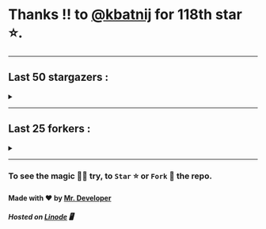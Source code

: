 # Thanks !! to [@kbatnij](https://github.com/kbatnij) for 118th star ⭐.
---

## Last 50 stargazers :
<details><summary></summary>

| No. | Profile Pic | Username | Star Number ⭐ |
| :---: | :---: | :---: | :---: |
| 1. | <img src='https://avatars.githubusercontent.com/u/16950801?v=4'> | [@kbatnij](https://github.com/kbatnij) | 118 |
| 2. | <img src='https://avatars.githubusercontent.com/u/100023533?v=4'> | [@omkar1003](https://github.com/omkar1003) | 117 |
| 3. | <img src='https://avatars.githubusercontent.com/u/46906497?v=4'> | [@rtgamingwdt](https://github.com/rtgamingwdt) | 116 |
| 4. | <img src='https://avatars.githubusercontent.com/u/140465301?v=4'> | [@Loganromo415](https://github.com/Loganromo415) | 115 |
| 5. | <img src='https://avatars.githubusercontent.com/u/149345650?v=4'> | [@jayhernandez666](https://github.com/jayhernandez666) | 114 |
| 6. | <img src='https://avatars.githubusercontent.com/u/73610922?v=4'> | [@mr-wh1tehat](https://github.com/mr-wh1tehat) | 113 |
| 7. | <img src='https://avatars.githubusercontent.com/u/48980248?v=4'> | [@hybridvamp](https://github.com/hybridvamp) | 112 |
| 8. | <img src='https://avatars.githubusercontent.com/u/43436876?v=4'> | [@caojen](https://github.com/caojen) | 111 |
| 9. | <img src='https://avatars.githubusercontent.com/u/127977316?v=4'> | [@ivan-developer-01](https://github.com/ivan-developer-01) | 110 |
| 10. | <img src='https://avatars.githubusercontent.com/u/5084395?v=4'> | [@tolkonepiu](https://github.com/tolkonepiu) | 109 |
| 11. | <img src='https://avatars.githubusercontent.com/u/63461297?v=4'> | [@prettylittlelies](https://github.com/prettylittlelies) | 108 |
| 12. | <img src='https://avatars.githubusercontent.com/u/69469791?v=4'> | [@taaigo](https://github.com/taaigo) | 107 |
| 13. | <img src='https://avatars.githubusercontent.com/u/93675484?v=4'> | [@Abdullah-coder2013](https://github.com/Abdullah-coder2013) | 106 |
| 14. | <img src='https://avatars.githubusercontent.com/u/90461959?v=4'> | [@realwenura](https://github.com/realwenura) | 105 |
| 15. | <img src='https://avatars.githubusercontent.com/u/86353526?v=4'> | [@KevinNitroG](https://github.com/KevinNitroG) | 104 |
| 16. | <img src='https://avatars.githubusercontent.com/u/117309484?v=4'> | [@gladsonchala](https://github.com/gladsonchala) | 103 |
| 17. | <img src='https://avatars.githubusercontent.com/u/94701539?v=4'> | [@DandyDrop](https://github.com/DandyDrop) | 102 |
| 18. | <img src='https://avatars.githubusercontent.com/u/2102878?v=4'> | [@pascal-hofmann](https://github.com/pascal-hofmann) | 101 |
| 19. | <img src='https://avatars.githubusercontent.com/u/73209315?v=4'> | [@saadman-galib](https://github.com/saadman-galib) | 100 |
| 20. | <img src='https://avatars.githubusercontent.com/u/238114?v=4'> | [@lucciano](https://github.com/lucciano) | 99 |
| 21. | <img src='https://avatars.githubusercontent.com/u/107202816?v=4'> | [@its-truce](https://github.com/its-truce) | 98 |
| 22. | <img src='https://avatars.githubusercontent.com/u/100820152?v=4'> | [@AzRyCb](https://github.com/AzRyCb) | 97 |
| 23. | <img src='https://avatars.githubusercontent.com/u/121786009?v=4'> | [@dequate](https://github.com/dequate) | 96 |
| 24. | <img src='https://avatars.githubusercontent.com/u/117648465?v=4'> | [@dkppg2](https://github.com/dkppg2) | 95 |
| 25. | <img src='https://avatars.githubusercontent.com/u/67612593?v=4'> | [@BrydenIsNotSmart](https://github.com/BrydenIsNotSmart) | 94 |
| 26. | <img src='https://avatars.githubusercontent.com/u/16763276?v=4'> | [@K4CZP3R](https://github.com/K4CZP3R) | 93 |
| 27. | <img src='https://avatars.githubusercontent.com/u/45739963?v=4'> | [@didierganthier](https://github.com/didierganthier) | 92 |
| 28. | <img src='https://avatars.githubusercontent.com/u/77569653?v=4'> | [@SamirPaulb](https://github.com/SamirPaulb) | 91 |
| 29. | <img src='https://avatars.githubusercontent.com/u/48348029?v=4'> | [@xIMRANx](https://github.com/xIMRANx) | 90 |
| 30. | <img src='https://avatars.githubusercontent.com/u/55983182?v=4'> | [@yasirarism](https://github.com/yasirarism) | 89 |
| 31. | <img src='https://avatars.githubusercontent.com/u/66245404?v=4'> | [@tovade](https://github.com/tovade) | 88 |
| 32. | <img src='https://avatars.githubusercontent.com/u/81961690?v=4'> | [@dinesh-0602](https://github.com/dinesh-0602) | 87 |
| 33. | <img src='https://avatars.githubusercontent.com/u/89954408?v=4'> | [@SunshroomChan](https://github.com/SunshroomChan) | 86 |
| 34. | <img src='https://avatars.githubusercontent.com/u/109037713?v=4'> | [@Buivanan82](https://github.com/Buivanan82) | 85 |
| 35. | <img src='https://avatars.githubusercontent.com/u/76533278?v=4'> | [@4amparaboy](https://github.com/4amparaboy) | 84 |
| 36. | <img src='https://avatars.githubusercontent.com/u/57042741?v=4'> | [@Woomymy](https://github.com/Woomymy) | 83 |
| 37. | <img src='https://avatars.githubusercontent.com/u/88822116?v=4'> | [@dgigantino](https://github.com/dgigantino) | 82 |
| 38. | <img src='https://avatars.githubusercontent.com/u/53967726?v=4'> | [@supercrafter333](https://github.com/supercrafter333) | 81 |
| 39. | <img src='https://avatars.githubusercontent.com/u/64813399?v=4'> | [@J1b1x](https://github.com/J1b1x) | 80 |
| 40. | <img src='https://avatars.githubusercontent.com/u/26801154?v=4'> | [@CodsXBlastin](https://github.com/CodsXBlastin) | 79 |
| 41. | <img src='https://avatars.githubusercontent.com/u/68734813?v=4'> | [@Dhruv-1608](https://github.com/Dhruv-1608) | 78 |
| 42. | <img src='https://avatars.githubusercontent.com/u/47496465?v=4'> | [@Matze997](https://github.com/Matze997) | 77 |
| 43. | <img src='https://avatars.githubusercontent.com/u/51480483?v=4'> | [@shizotoaster](https://github.com/shizotoaster) | 76 |
| 44. | <img src='https://avatars.githubusercontent.com/u/28113262?v=4'> | [@xISRAPILx](https://github.com/xISRAPILx) | 75 |
| 45. | <img src='https://avatars.githubusercontent.com/u/32965703?v=4'> | [@Ifera](https://github.com/Ifera) | 74 |
| 46. | <img src='https://avatars.githubusercontent.com/u/50779115?v=4'> | [@shanecaf](https://github.com/shanecaf) | 73 |
| 47. | <img src='https://avatars.githubusercontent.com/u/34418030?v=4'> | [@enricoangelon](https://github.com/enricoangelon) | 72 |
| 48. | <img src='https://avatars.githubusercontent.com/u/40790870?v=4'> | [@SpaceLeft](https://github.com/SpaceLeft) | 71 |
| 49. | <img src='https://avatars.githubusercontent.com/u/16628342?v=4'> | [@DelxHQ](https://github.com/DelxHQ) | 70 |
| 50. | <img src='https://avatars.githubusercontent.com/u/46083528?v=4'> | [@siddharthroy12](https://github.com/siddharthroy12) | 69 |

</details>

---

## Last 25 forkers :
<details><summary></summary>

| No. | Profile Pic | Username | Fork Number 🍴 |
| :---: | :---: | :---: | :---: |
| 1. | <img src='https://avatars.githubusercontent.com/u/121696232?v=4'> | [@Yuvi5001](https://github.com/Yuvi5001) | 21 |
| 2. | <img src='https://avatars.githubusercontent.com/u/86344856?v=4'> | [@AmirulAndalib](https://github.com/AmirulAndalib) | 20 |
| 3. | <img src='https://avatars.githubusercontent.com/u/121786009?v=4'> | [@dequate](https://github.com/dequate) | 19 |
| 4. | <img src='https://avatars.githubusercontent.com/u/45739963?v=4'> | [@didierganthier](https://github.com/didierganthier) | 18 |
| 5. | <img src='https://avatars.githubusercontent.com/u/48980248?v=4'> | [@hybridvamp](https://github.com/hybridvamp) | 17 |
| 6. | <img src='https://avatars.githubusercontent.com/u/110144682?v=4'> | [@Jackabu](https://github.com/Jackabu) | 16 |
| 7. | <img src='https://avatars.githubusercontent.com/u/40790870?v=4'> | [@SpaceLeft](https://github.com/SpaceLeft) | 15 |
| 8. | <img src='https://avatars.githubusercontent.com/u/87888078?v=4'> | [@hydrix777](https://github.com/hydrix777) | 14 |
| 9. | <img src='https://avatars.githubusercontent.com/u/106221089?v=4'> | [@ItzKingz](https://github.com/ItzKingz) | 13 |
| 10. | <img src='https://avatars.githubusercontent.com/u/105053471?v=4'> | [@Sharmaps1757](https://github.com/Sharmaps1757) | 12 |
| 11. | <img src='https://avatars.githubusercontent.com/u/100023533?v=4'> | [@omkar1003](https://github.com/omkar1003) | 11 |
| 12. | <img src='https://avatars.githubusercontent.com/u/104765453?v=4'> | [@youssefnasef](https://github.com/youssefnasef) | 10 |
| 13. | <img src='https://avatars.githubusercontent.com/u/105335749?v=4'> | [@spideyboyaman](https://github.com/spideyboyaman) | 9 |
| 14. | <img src='https://avatars.githubusercontent.com/u/60040629?v=4'> | [@JD906](https://github.com/JD906) | 8 |
| 15. | <img src='https://avatars.githubusercontent.com/u/88897873?v=4'> | [@Nobody370](https://github.com/Nobody370) | 7 |
| 16. | <img src='https://avatars.githubusercontent.com/u/96438111?v=4'> | [@Gishankrishka2](https://github.com/Gishankrishka2) | 6 |
| 17. | <img src='https://avatars.githubusercontent.com/u/91558902?v=4'> | [@rk134-hub](https://github.com/rk134-hub) | 5 |
| 18. | <img src='https://avatars.githubusercontent.com/u/20133621?v=4'> | [@NitroFuN](https://github.com/NitroFuN) | 4 |
| 19. | <img src='https://avatars.githubusercontent.com/u/84174959?v=4'> | [@im-Satyendra](https://github.com/im-Satyendra) | 3 |
| 20. | <img src='https://avatars.githubusercontent.com/u/66910428?v=4'> | [@VIKASIND](https://github.com/VIKASIND) | 2 |
| 21. | <img src='https://avatars.githubusercontent.com/u/101307401?v=4'> | [@Tellyfun](https://github.com/Tellyfun) | 1 |
| 22. | <img src='https://avatars.githubusercontent.com/u/102476142?v=4'> | [@hiroultroid93819](https://github.com/hiroultroid93819) | 0 |
| 23. | <img src='https://avatars.githubusercontent.com/u/98212032?v=4'> | [@random772](https://github.com/random772) | -1 |
| 24. | <img src='https://avatars.githubusercontent.com/u/97720718?v=4'> | [@MaheshKmr9](https://github.com/MaheshKmr9) | -2 |
| 25. | <img src='https://avatars.githubusercontent.com/u/85005373?v=4'> | [@HerokuMods](https://github.com/HerokuMods) | -3 |

</details>

---
### To see the magic 🧚‍♂️ try, to `Star` ⭐ or `Fork` 🍴 the repo.
#### Made with ❤️ by [Mr. Developer](https://github.com/MrBotDeveloper)
##### Hosted on [Linode](https://www.linode.com/) 🖥
